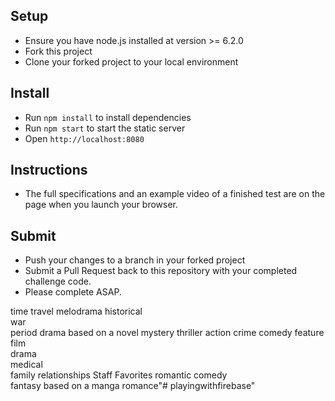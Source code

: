 Setup
---

- Ensure you have node.js installed at version >= 6.2.0
- Fork this project
- Clone your forked project to your local environment

Install
---

- Run `npm install` to install dependencies
- Run `npm start` to start the static server
- Open `http://localhost:8080`

Instructions
---

- The full specifications and an example video of a finished test are on the page when you launch your browser.

Submit
---

- Push your changes to a branch in your forked project
- Submit a Pull Request back to this repository with your completed challenge code.
- Please complete ASAP.

  
time travel 
melodrama 
historical  
war  
period drama 
based on a novel 
mystery 
thriller 
action 
crime 
comedy 
feature film         
drama   
medical   
family relationships 
Staff Favorites 
romantic comedy  
fantasy 
based on a manga 
romance"# playingwithfirebase" 
